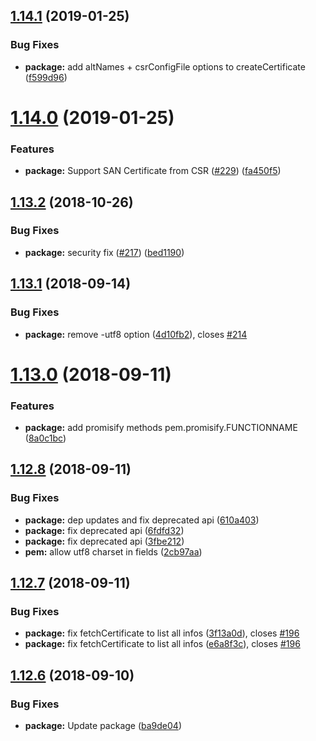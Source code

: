 ## [1.14.1](https://github.com/Dexus/pem/compare/v1.14.0...v1.14.1) (2019-01-25)


### Bug Fixes

* **package:** add altNames + csrConfigFile options to createCertificate ([f599d96](https://github.com/Dexus/pem/commit/f599d96))

# [1.14.0](https://github.com/Dexus/pem/compare/v1.13.2...v1.14.0) (2019-01-25)


### Features

* **package:** Support SAN Certificate from CSR ([#229](https://github.com/Dexus/pem/issues/229)) ([fa450f5](https://github.com/Dexus/pem/commit/fa450f5))

## [1.13.2](https://github.com/Dexus/pem/compare/v1.13.1...v1.13.2) (2018-10-26)


### Bug Fixes

* **package:** security fix ([#217](https://github.com/Dexus/pem/issues/217)) ([bed1190](https://github.com/Dexus/pem/commit/bed1190))

## [1.13.1](https://github.com/Dexus/pem/compare/v1.13.0...v1.13.1) (2018-09-14)


### Bug Fixes

* **package:** remove -utf8 option ([4d10fb2](https://github.com/Dexus/pem/commit/4d10fb2)), closes [#214](https://github.com/Dexus/pem/issues/214)

# [1.13.0](https://github.com/Dexus/pem/compare/v1.12.8...v1.13.0) (2018-09-11)


### Features

* **package:** add promisify methods pem.promisify.FUNCTIONNAME ([8a0c1bc](https://github.com/Dexus/pem/commit/8a0c1bc))

## [1.12.8](https://github.com/Dexus/pem/compare/v1.12.7...v1.12.8) (2018-09-11)


### Bug Fixes

* **package:** dep updates and fix deprecated api ([610a403](https://github.com/Dexus/pem/commit/610a403))
* **package:** fix deprecated api ([6fdfd32](https://github.com/Dexus/pem/commit/6fdfd32))
* **package:** fix deprecated api ([3fbe212](https://github.com/Dexus/pem/commit/3fbe212))
* **pem:** allow utf8 charset in fields ([2cb97aa](https://github.com/Dexus/pem/commit/2cb97aa))

## [1.12.7](https://github.com/Dexus/pem/compare/v1.12.6...v1.12.7) (2018-09-11)


### Bug Fixes

* **package:** fix fetchCertificate to list all infos ([3f13a0d](https://github.com/Dexus/pem/commit/3f13a0d)), closes [#196](https://github.com/Dexus/pem/issues/196)
* **package:** fix fetchCertificate to list all infos ([e6a8f3c](https://github.com/Dexus/pem/commit/e6a8f3c)), closes [#196](https://github.com/Dexus/pem/issues/196)

## [1.12.6](https://github.com/Dexus/pem/compare/v1.12.5...v1.12.6) (2018-09-10)


### Bug Fixes

* **package:** Update package ([ba9de04](https://github.com/Dexus/pem/commit/ba9de04))
